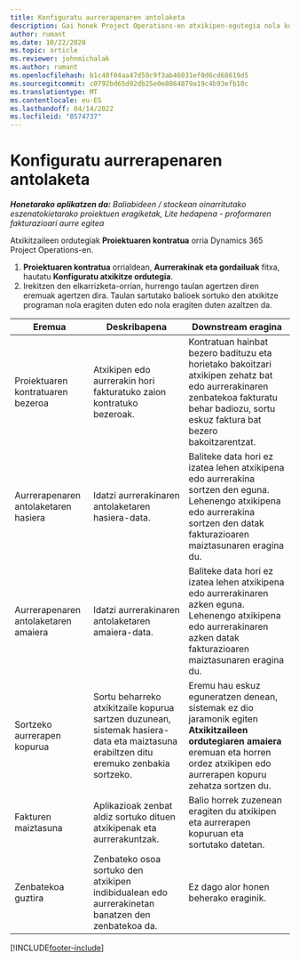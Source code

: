 ```yaml
---
title: Konfiguratu aurrerapenaren antolaketa
description: Gai honek Project Operations-en atxikipen-egutegia nola konfiguratu jakiteko informazioa eskaintzen du.
author: rumant
ms.date: 10/22/2020
ms.topic: article
ms.reviewer: johnmichalak
ms.author: rumant
ms.openlocfilehash: b1c48f04aa47d50c9f3ab46031ef0d6cd68619d5
ms.sourcegitcommit: c0792bd65d92db25e0e8864879a19c4b93efb10c
ms.translationtype: MT
ms.contentlocale: eu-ES
ms.lasthandoff: 04/14/2022
ms.locfileid: "8574737"
---
```

# <a name="set-up-a-retainer-schedule"></a>Konfiguratu aurrerapenaren antolaketa

_**Honetarako aplikatzen da:** Baliabideen / stockean oinarritutako eszenatokietarako proiektuen eragiketak, Lite hedapena - proformaren fakturazioari aurre egitea_

Atxikitzaileen ordutegiak **Proiektuaren kontratua** orria Dynamics 365 Project Operations-en.

1. **Proiektuaren kontratua** orrialdean, **Aurrerakinak eta gordailuak** fitxa, hautatu **Konfiguratu atxikitze ordutegia**.
2. Irekitzen den elkarrizketa-orrian, hurrengo taulan agertzen diren eremuak agertzen dira. Taulan sartutako balioek sortuko den atxikitze programan nola eragiten duten edo nola eragiten duten azaltzen da.

| Eremua | Deskribapena | Downstream eragina |
| --- | --- | --- |
| Proiektuaren kontratuaren bezeroa | Atxikipen edo aurrerakin hori fakturatuko zaion kontratuko bezeroak. | Kontratuan hainbat bezero badituzu eta horietako bakoitzari atxikipen zehatz bat edo aurrerakinaren zenbatekoa fakturatu behar badiozu, sortu eskuz faktura bat bezero bakoitzarentzat. |
| Aurrerapenaren antolaketaren hasiera | Idatzi aurrerakinaren antolaketaren hasiera-data. | Baliteke data hori ez izatea lehen atxikipena edo aurrerakina sortzen den eguna. Lehenengo atxikipena edo aurrerakina sortzen den datak fakturazioaren maiztasunaren eragina du. |
| Aurrerapenaren antolaketaren amaiera | Idatzi aurrerakinaren antolaketaren amaiera-data. | Baliteke data hori ez izatea lehen atxikipena edo aurrerakinaren azken eguna. Lehenengo atxikipena edo aurrerakinaren azken datak fakturazioaren maiztasunaren eragina du. |
| Sortzeko aurrerapen kopurua | Sortu beharreko atxikitzaile kopurua sartzen duzunean, sistemak hasiera-data eta maiztasuna erabiltzen ditu eremuko zenbakia sortzeko. | Eremu hau eskuz eguneratzen denean, sistemak ez dio jaramonik egiten **Atxikitzaileen ordutegiaren amaiera** eremuan eta horren ordez atxikipen edo aurrerapen kopuru zehatza sortzen du. |
| Fakturen maiztasuna | Aplikazioak zenbat aldiz sortuko dituen atxikipenak eta aurrerakuntzak. | Balio horrek zuzenean eragiten du atxikipen eta aurrerapen kopuruan eta sortutako datetan. |
| Zenbatekoa guztira | Zenbateko osoa sortuko den atxikipen indibidualean edo aurrerakinetan banatzen den zenbatekoa da. | Ez dago alor honen beherako eraginik. |


[!INCLUDE[footer-include](../../includes/footer-banner.md)]